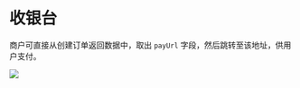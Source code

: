 # 收银台

商户可直接从创建订单返回数据中，取出 `payUrl` 字段，然后跳转至该地址，供用户支付。

![](https://docs.upay.ink/~gitbook/image?url=https%3A%2F%2F4108688087-files.gitbook.io%2F%7E%2Ffiles%2Fv0%2Fb%2Fgitbook-x-prod.appspot.com%2Fo%2Fspaces%252F1pnDJjcXI5yAsWksoEAL%252Fuploads%252Fo0NskICgNgN7VKyGz3xc%252Fsyt-zh.png%3Falt%3Dmedia%26token%3D5097b03b-ba6e-4873-b227-b121f8be8eb0\&width=768\&dpr=4\&quality=100\&sign=64f7f7d3\&sv=2)
